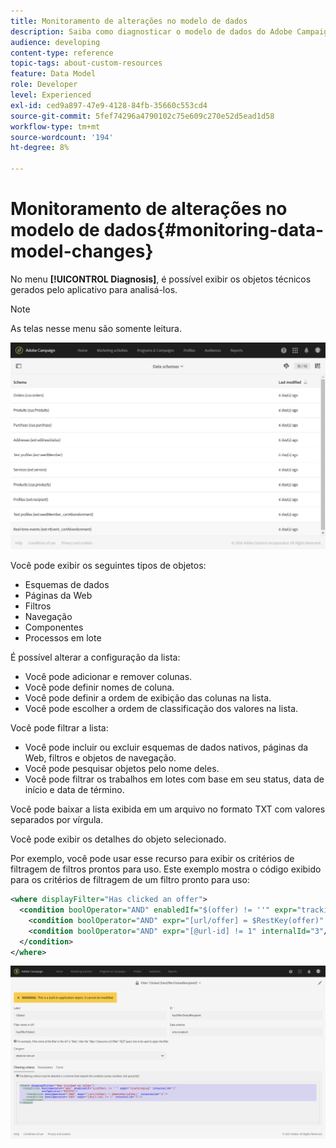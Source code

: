 ```yaml
---
title: Monitoramento de alterações no modelo de dados
description: Saiba como diagnosticar o modelo de dados do Adobe Campaign.
audience: developing
content-type: reference
topic-tags: about-custom-resources
feature: Data Model
role: Developer
level: Experienced
exl-id: ced9a897-47e9-4128-84fb-35660c553cd4
source-git-commit: 5fef74296a4790102c75e609c270e52d5ead1d58
workflow-type: tm+mt
source-wordcount: '194'
ht-degree: 8%

---
```


# Monitoramento de alterações no modelo de dados{#monitoring-data-model-changes}

No menu **[!UICONTROL Diagnosis]**, é possível exibir os objetos técnicos gerados pelo aplicativo para analisá-los.

>[!NOTE]
>
>As telas nesse menu são somente leitura.

![](assets/diagnostic.png)

Você pode exibir os seguintes tipos de objetos:

* Esquemas de dados
* Páginas da Web
* Filtros
* Navegação
* Componentes
* Processos em lote

É possível alterar a configuração da lista:

* Você pode adicionar e remover colunas.
* Você pode definir nomes de coluna.
* Você pode definir a ordem de exibição das colunas na lista.
* Você pode escolher a ordem de classificação dos valores na lista.

Você pode filtrar a lista:

* Você pode incluir ou excluir esquemas de dados nativos, páginas da Web, filtros e objetos de navegação.
* Você pode pesquisar objetos pelo nome deles.
* Você pode filtrar os trabalhos em lotes com base em seu status, data de início e data de término.

Você pode baixar a lista exibida em um arquivo no formato TXT com valores separados por vírgula.

Você pode exibir os detalhes do objeto selecionado.

Por exemplo, você pode usar esse recurso para exibir os critérios de filtragem de filtros prontos para uso. Este exemplo mostra o código exibido para os critérios de filtragem de um filtro pronto para uso:

```xml
<where displayFilter="Has clicked an offer">
  <condition boolOperator="AND" enabledIf="$(offer) != ''" expr="trackingLog" internalId="1" setOperator="EXISTS">
    <condition boolOperator="AND" expr="[url/offer] = $RestKey(offer)" internalId="2"/>
    <condition boolOperator="AND" expr="[@url-id] != 1" internalId="3"/>
  </condition>
</where>
```

![](assets/diagnosis_filter_criteria.png)